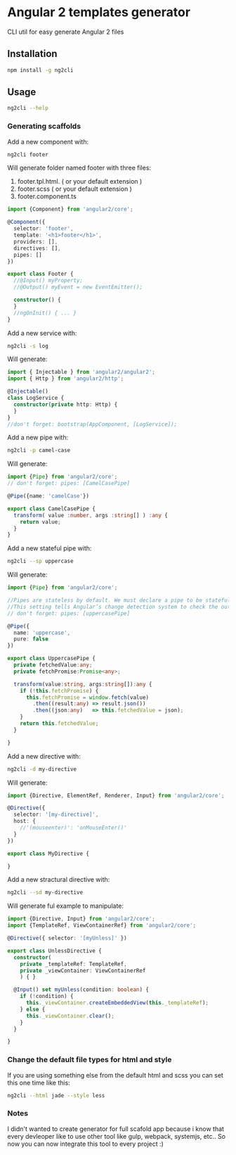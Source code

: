 # Angular 2 templates generator

CLI util for easy generate Angular 2 files
## Installation

```bash
npm install -g ng2cli
```

## Usage

```bash
ng2cli --help
```

### Generating scaffolds

Add a new component with:
```bash
ng2cli footer
```
Will generate folder named footer with three files:
1. footer.tpl.html. ( or your default extension )
2. footer.scss ( or your default extension )
3. footer.component.ts
```ts
import {Component} from 'angular2/core';

@Component({
  selector: 'footer',
  template: '<h1>footer</h1>',
  providers: [],
  directives: [],
  pipes: []
})

export class Footer {
  //@Input() myProperty;
  //@Output() myEvent = new EventEmitter();

  constructor() {
  }
  //ngOnInit() { ... }
}
```

Add a new service with:
```bash
ng2cli -s log
```
Will generate:
```ts
import { Injectable } from 'angular2/angular2';
import { Http } from 'angular2/http';

@Injectable()
class LogService {
  constructor(private http: Http) {
  }
}
//don't forget: bootstrap(AppComponent, [LogService]);
```

Add a new pipe with:
```bash
ng2cli -p camel-case
```
Will generate:
```ts
import {Pipe} from 'angular2/core';
// don't forget: pipes: [CamelCasePipe]

@Pipe({name: 'camelCase'})

export class CamelCasePipe {
  transform( value :number, args :string[] ) :any {
    return value;
  }
}

```

Add a new stateful pipe with:
```bash
ng2cli --sp uppercase
```
Will generate:
```ts
import {Pipe} from 'angular2/core';

//Pipes are stateless by default. We must declare a pipe to be stateful by setting the pure property of the @Pipe decorator to false.
//This setting tells Angular’s change detection system to check the output of this pipe each cycle, whether its input has changed or not.
// don't forget: pipes: [uppercasePipe]

@Pipe({
  name: 'uppercase',
  pure: false
})

export class UppercasePipe {
  private fetchedValue:any;
  private fetchPromise:Promise<any>;

  transform(value:string, args:string[]):any {
    if (!this.fetchPromise) {
      this.fetchPromise = window.fetch(value)
        .then((result:any) => result.json())
        .then((json:any)   => this.fetchedValue = json);
    }
    return this.fetchedValue;
  }

}
```

Add a new directive with:
```bash
ng2cli -d my-directive
```
Will generate:
```ts
import {Directive, ElementRef, Renderer, Input} from 'angular2/core';

@Directive({
  selector: '[my-directive]',
  host: {
    //'(mouseenter)': 'onMouseEnter()'
  }
})

export class MyDirective {

}
```
Add a new stractural directive with:
```bash
ng2cli --sd my-directive
```
Will generate ful example to manipulate:
```ts
import {Directive, Input} from 'angular2/core';
import {TemplateRef, ViewContainerRef} from 'angular2/core';

@Directive({ selector: '[myUnless]' })

export class UnlessDirective {
  constructor(
    private _templateRef: TemplateRef,
    private _viewContainer: ViewContainerRef
    ) { }

  @Input() set myUnless(condition: boolean) {
    if (!condition) {
      this._viewContainer.createEmbeddedView(this._templateRef);
    } else {
      this._viewContainer.clear();
    }
  }

}
```

### Change the default file types for html and style
If you are using something else from the default html and scss you can set this one time like this:
```bash
ng2cli --html jade --style less
```

### Notes
I didn't wanted to create generator for full scafold app because i know that every devleoper like to use other tool like gulp, webpack, systemjs, etc..
So now you can now integrate this tool to every project :)